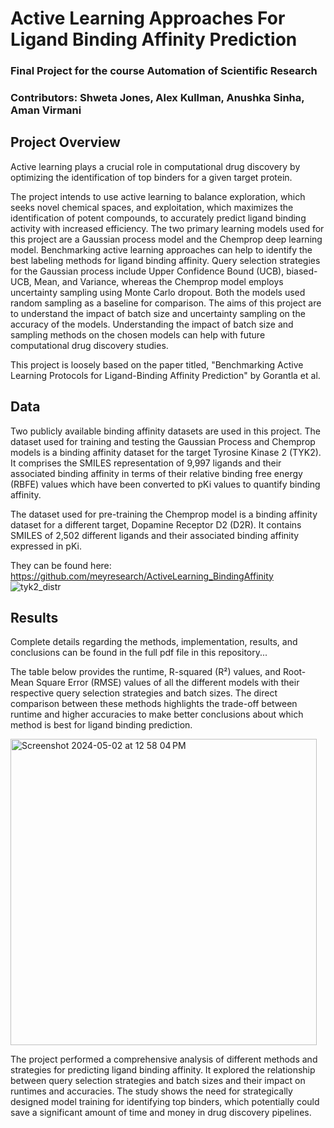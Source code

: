 # **Active Learning Approaches For Ligand Binding Affinity Prediction**
### Final Project for the course Automation of Scientific Research
### **Contributors:** Shweta Jones, Alex Kullman, Anushka Sinha, Aman Virmani

## **Project Overview**
Active learning plays a crucial role in computational drug discovery by optimizing the identification of top binders for a given target protein.

The project intends to use active learning to balance exploration, which seeks novel chemical spaces, and exploitation, which maximizes the identification of potent compounds, to accurately predict ligand binding activity with increased efficiency. The two primary learning models used for this project are a Gaussian process model and the Chemprop deep learning model. Benchmarking active learning approaches can help to identify the best labeling methods for ligand binding affinity. Query selection strategies for the Gaussian process include Upper Confidence Bound (UCB), biased-UCB, Mean, and Variance, whereas the Chemprop model employs uncertainty sampling using Monte Carlo dropout. Both the models used random sampling as a baseline for comparison. The aims of this project are to understand the impact of batch size and uncertainty sampling on the accuracy of the models. Understanding the impact of batch size and sampling methods on the chosen models can help with future computational drug discovery studies. 

This project is loosely based on the paper titled, "Benchmarking Active Learning Protocols for Ligand-Binding Affinity Prediction" by Gorantla et al.

## **Data**
Two publicly available binding affinity datasets are used in this project. The dataset used for training and testing the Gaussian Process and Chemprop models is a binding affinity dataset for the target Tyrosine Kinase 2 (TYK2). It comprises the SMILES representation of 9,997 ligands and their associated binding affinity in terms of their relative binding free energy (RBFE) values which have been converted to pKi values to quantify binding affinity. 

The dataset used for pre-training the Chemprop model is a binding affinity dataset for a different target, Dopamine Receptor D2 (D2R). It contains SMILES of 2,502 different ligands and their associated binding affinity expressed in pKi.

They can be found here: https://github.com/meyresearch/ActiveLearning_BindingAffinity 
![tyk2_distr](https://github.com/sinhanushka12/02-750-Final-Project/assets/55162745/1184a367-1ffd-4d48-8164-bd4795781a3f)

## **Results**
Complete details regarding the methods, implementation, results, and conclusions can be found in the full pdf file in this repository...

The table below provides the runtime, R-squared (R²) values, and Root-Mean Square Error (RMSE) values of all the different models with their respective query selection strategies and batch sizes. The direct comparison between these methods highlights the trade-off between runtime and higher accuracies to make better conclusions about which method is best for ligand binding prediction.

<img width="490" alt="Screenshot 2024-05-02 at 12 58 04 PM" src="https://github.com/sinhanushka12/02-750-Final-Project/assets/66140791/9f77654e-b7e2-4c2b-a703-1af5b7a8513a">


The project performed a comprehensive analysis of different methods and strategies for predicting ligand binding affinity. It explored the relationship between query selection strategies and batch sizes and their impact on runtimes and accuracies. The study shows the need for strategically designed model training for identifying top binders, which potentially could save a significant amount of time and money in drug discovery pipelines.
